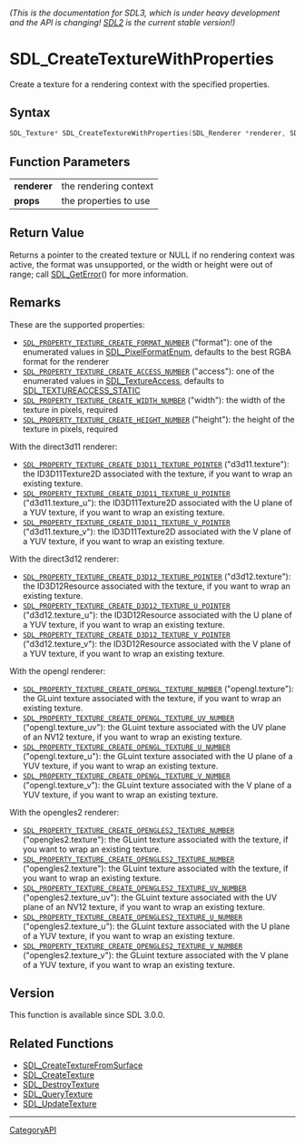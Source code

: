 ###### (This is the documentation for SDL3, which is under heavy development and the API is changing! [SDL2](https://wiki.libsdl.org/SDL2/) is the current stable version!)
# SDL_CreateTextureWithProperties

Create a texture for a rendering context with the specified properties.

## Syntax

```c
SDL_Texture* SDL_CreateTextureWithProperties(SDL_Renderer *renderer, SDL_PropertiesID props);

```

## Function Parameters

|                  |                       |
| ---------------- | --------------------- |
| **renderer**     | the rendering context |
| **props**        | the properties to use |

## Return Value

Returns a pointer to the created texture or NULL if no rendering context
was active, the format was unsupported, or the width or height were out of
range; call [SDL_GetError](SDL_GetError)() for more information.

## Remarks

These are the supported properties:

- [`SDL_PROPERTY_TEXTURE_CREATE_FORMAT_NUMBER`](SDL_PROPERTY_TEXTURE_CREATE_FORMAT_NUMBER)
  ("format"): one of the enumerated values in
  [SDL_PixelFormatEnum](SDL_PixelFormatEnum), defaults to the best RGBA
  format for the renderer
- [`SDL_PROPERTY_TEXTURE_CREATE_ACCESS_NUMBER`](SDL_PROPERTY_TEXTURE_CREATE_ACCESS_NUMBER)
  ("access"): one of the enumerated values in
  [SDL_TextureAccess](SDL_TextureAccess), defaults to
  [SDL_TEXTUREACCESS_STATIC](SDL_TEXTUREACCESS_STATIC)
- [`SDL_PROPERTY_TEXTURE_CREATE_WIDTH_NUMBER`](SDL_PROPERTY_TEXTURE_CREATE_WIDTH_NUMBER)
  ("width"): the width of the texture in pixels, required
- [`SDL_PROPERTY_TEXTURE_CREATE_HEIGHT_NUMBER`](SDL_PROPERTY_TEXTURE_CREATE_HEIGHT_NUMBER)
  ("height"): the height of the texture in pixels, required

With the direct3d11 renderer:

- [`SDL_PROPERTY_TEXTURE_CREATE_D3D11_TEXTURE_POINTER`](SDL_PROPERTY_TEXTURE_CREATE_D3D11_TEXTURE_POINTER)
  ("d3d11.texture"): the ID3D11Texture2D associated with the texture, if
  you want to wrap an existing texture.
- [`SDL_PROPERTY_TEXTURE_CREATE_D3D11_TEXTURE_U_POINTER`](SDL_PROPERTY_TEXTURE_CREATE_D3D11_TEXTURE_U_POINTER)
  ("d3d11.texture_u"): the ID3D11Texture2D associated with the U plane of a
  YUV texture, if you want to wrap an existing texture.
- [`SDL_PROPERTY_TEXTURE_CREATE_D3D11_TEXTURE_V_POINTER`](SDL_PROPERTY_TEXTURE_CREATE_D3D11_TEXTURE_V_POINTER)
  ("d3d11.texture_v"): the ID3D11Texture2D associated with the V plane of a
  YUV texture, if you want to wrap an existing texture.

With the direct3d12 renderer:

- [`SDL_PROPERTY_TEXTURE_CREATE_D3D12_TEXTURE_POINTER`](SDL_PROPERTY_TEXTURE_CREATE_D3D12_TEXTURE_POINTER)
  ("d3d12.texture"): the ID3D12Resource associated with the texture, if you
  want to wrap an existing texture.
- [`SDL_PROPERTY_TEXTURE_CREATE_D3D12_TEXTURE_U_POINTER`](SDL_PROPERTY_TEXTURE_CREATE_D3D12_TEXTURE_U_POINTER)
  ("d3d12.texture_u"): the ID3D12Resource associated with the U plane of a
  YUV texture, if you want to wrap an existing texture.
- [`SDL_PROPERTY_TEXTURE_CREATE_D3D12_TEXTURE_V_POINTER`](SDL_PROPERTY_TEXTURE_CREATE_D3D12_TEXTURE_V_POINTER)
  ("d3d12.texture_v"): the ID3D12Resource associated with the V plane of a
  YUV texture, if you want to wrap an existing texture.

With the opengl renderer:

- [`SDL_PROPERTY_TEXTURE_CREATE_OPENGL_TEXTURE_NUMBER`](SDL_PROPERTY_TEXTURE_CREATE_OPENGL_TEXTURE_NUMBER)
  ("opengl.texture"): the GLuint texture associated with the texture, if
  you want to wrap an existing texture.
- [`SDL_PROPERTY_TEXTURE_CREATE_OPENGL_TEXTURE_UV_NUMBER`](SDL_PROPERTY_TEXTURE_CREATE_OPENGL_TEXTURE_UV_NUMBER)
  ("opengl.texture_uv"): the GLuint texture associated with the UV plane of
  an NV12 texture, if you want to wrap an existing texture.
- [`SDL_PROPERTY_TEXTURE_CREATE_OPENGL_TEXTURE_U_NUMBER`](SDL_PROPERTY_TEXTURE_CREATE_OPENGL_TEXTURE_U_NUMBER)
  ("opengl.texture_u"): the GLuint texture associated with the U plane of a
  YUV texture, if you want to wrap an existing texture.
- [`SDL_PROPERTY_TEXTURE_CREATE_OPENGL_TEXTURE_V_NUMBER`](SDL_PROPERTY_TEXTURE_CREATE_OPENGL_TEXTURE_V_NUMBER)
  ("opengl.texture_v"): the GLuint texture associated with the V plane of a
  YUV texture, if you want to wrap an existing texture.

With the opengles2 renderer:

- [`SDL_PROPERTY_TEXTURE_CREATE_OPENGLES2_TEXTURE_NUMBER`](SDL_PROPERTY_TEXTURE_CREATE_OPENGLES2_TEXTURE_NUMBER)
  ("opengles2.texture"): the GLuint texture associated with the texture, if
  you want to wrap an existing texture.
- [`SDL_PROPERTY_TEXTURE_CREATE_OPENGLES2_TEXTURE_NUMBER`](SDL_PROPERTY_TEXTURE_CREATE_OPENGLES2_TEXTURE_NUMBER)
  ("opengles2.texture"): the GLuint texture associated with the texture, if
  you want to wrap an existing texture.
- [`SDL_PROPERTY_TEXTURE_CREATE_OPENGLES2_TEXTURE_UV_NUMBER`](SDL_PROPERTY_TEXTURE_CREATE_OPENGLES2_TEXTURE_UV_NUMBER)
  ("opengles2.texture_uv"): the GLuint texture associated with the UV plane
  of an NV12 texture, if you want to wrap an existing texture.
- [`SDL_PROPERTY_TEXTURE_CREATE_OPENGLES2_TEXTURE_U_NUMBER`](SDL_PROPERTY_TEXTURE_CREATE_OPENGLES2_TEXTURE_U_NUMBER)
  ("opengles2.texture_u"): the GLuint texture associated with the U plane
  of a YUV texture, if you want to wrap an existing texture.
- [`SDL_PROPERTY_TEXTURE_CREATE_OPENGLES2_TEXTURE_V_NUMBER`](SDL_PROPERTY_TEXTURE_CREATE_OPENGLES2_TEXTURE_V_NUMBER)
  ("opengles2.texture_v"): the GLuint texture associated with the V plane
  of a YUV texture, if you want to wrap an existing texture.

## Version

This function is available since SDL 3.0.0.

## Related Functions

* [SDL_CreateTextureFromSurface](SDL_CreateTextureFromSurface)
* [SDL_CreateTexture](SDL_CreateTexture)
* [SDL_DestroyTexture](SDL_DestroyTexture)
* [SDL_QueryTexture](SDL_QueryTexture)
* [SDL_UpdateTexture](SDL_UpdateTexture)

----
[CategoryAPI](CategoryAPI)

